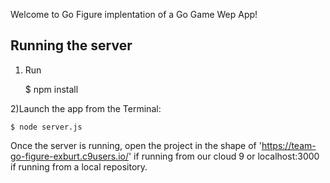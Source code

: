 Welcome to Go Figure implentation of a Go Game Wep App!


## Running the server


1) Run

    $ npm install 

2)Launch the app from the Terminal:

    $ node server.js

Once the server is running, open the project in the shape of 'https://team-go-figure-exburt.c9users.io/' if running from our cloud 9 or localhost:3000 if running from a local repository.

